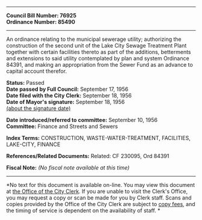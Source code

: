 * * * * *  
  
**Council Bill Number: [](#h0)[](#h2)76925**   
**Ordinance Number: 85490**  
  
* * * * *  
  
An ordinance relating to the municipal sewerage utility; authorizing the construction of the second unit of the Lake City Sewage Treatment Plant together with certain facilities thereto as part of the additions, betterments and extensions to said utility contemplated by plan and system Ordinance 84391, and making an appropriation from the Sewer Fund as an advance to capital account therefor.  
  
**Status:** Passed   
**Date passed by Full Council:** September 17, 1956   
**Date filed with the City Clerk:** September 18, 1956   
**Date of Mayor's signature:** September 18, 1956   
[(about the signature date)](/~public/approvaldate.htm)   
  
  
**Date introduced/referred to committee:** September 10, 1956   
**Committee:** Finance and Streets and Sewers   
  
**Index Terms:** CONSTRUCTION, WASTE-WATER-TREATMENT, FACILITIES, LAKE-CITY, FINANCE  
  
**References/Related Documents:** Related: CF 230095, Ord 84391  
  
**Fiscal Note:** *(No fiscal note available at this time)*  
  
* * * * *  
  
*No text for this document is available on-line. You may view this document at [the Office of the City Clerk](http://www.seattle.gov/leg/clerk/contactUs.htm). If you are unable to visit the Clerk's Office, you may request a copy or scan be made for you by Clerk staff. Scans and copies provided by the Office of the City Clerk are subject to [copy fees](http://clerk.seattle.gov/~public/clerkfees.htm), and the timing of service is dependent on the availability of staff. *  
  
  
